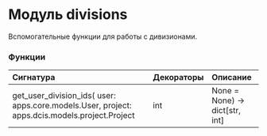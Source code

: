 # Модуль divisions

Вспомогательные функции для работы с дивизионами.

### Функции

| Сигнатура                                                                                                                            | Декораторы | Описание                                                                                                                                                             |
| :----------------------------------------------------------------------------------------------------------------------------------- | :--------- | :------------------------------------------------------------------------------------------------------------------------------------------------------------------- |
| get_user_division_ids( user: apps.core.models.User, project: apps.dcis.models.project.Project | int | None = None) -> dict[str, int] | -          | Функция получает идентификаторы дивизионов с привязкой к моделям:param user: Пользователь:param project: Проект:return: {'department': [...], 'organization': [...]} |